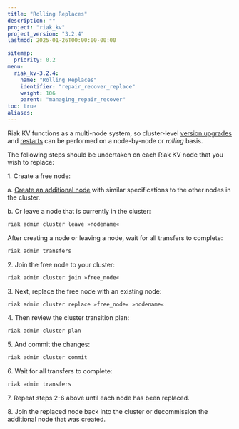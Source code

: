 ```yaml
---
title: "Rolling Replaces"
description: ""
project: "riak_kv"
project_version: "3.2.4"
lastmod: 2025-01-26T00:00:00-00:00

sitemap:
  priority: 0.2
menu:
  riak_kv-3.2.4:
    name: "Rolling Replaces"
    identifier: "repair_recover_replace"
    weight: 106
    parent: "managing_repair_recover"
toc: true
aliases:
---
```


[upgrade]: {{<baseurl>}}riak/kv/3.2.4/setup/upgrading/cluster/
[rolling restarts]: {{<baseurl>}}riak/kv/3.2.4/using/repair-recovery/rolling-restart/
[add node]: {{<baseurl>}}riak/kv/3.2.4/using/cluster-operations/adding-removing-nodes

Riak KV functions as a multi-node system, so cluster-level [version upgrades][upgrade] and [restarts][rolling restarts] can be performed on a node-by-node or *rolling* basis.

The following steps should be undertaken on each Riak KV node that you wish to replace:

1\. Create a free node:

  a\. [Create an additional node][add node] with similar specifications to the other nodes in the cluster.

  b\. Or leave a node that is currently in the cluster:

  ```bash
  riak admin cluster leave »nodename«
  ```

  After creating a node or leaving a node, wait for all transfers to complete:

  ```bash
  riak admin transfers
  ```

2\. Join the free node to your cluster:

```bash
riak admin cluster join »free_node«
```

3\. Next, replace the free node with an existing node:

```bash
riak admin cluster replace »free_node« »nodename«
```

4\. Then review the cluster transition plan:

```bash
riak admin cluster plan
```

5\. And commit the changes:

```bash
riak admin cluster commit
```

6\. Wait for all transfers to complete:

```bash
riak admin transfers
```

7\. Repeat steps 2-6 above until each node has been replaced.

8\. Join the replaced node back into the cluster or decommission the additional node that was created.

